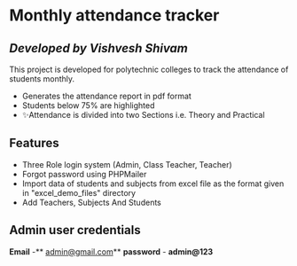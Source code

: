 # Monthly attendance tracker
## _Developed by Vishvesh Shivam_

This project is developed for polytechnic colleges to track the attendance of students monthly.

- Generates the attendance report in pdf format
- Students below 75% are highlighted
- ✨Attendance is divided into two Sections i.e. Theory and Practical
## Features

- Three Role login system (Admin, Class Teacher, Teacher)
- Forgot password using PHPMailer
- Import data of students and subjects from excel file as the format given in "excel_demo_files" directory
- Add Teachers, Subjects And Students

## Admin user credentials
**Email** -** admin@gmail.com**
**password** - **admin@123**

